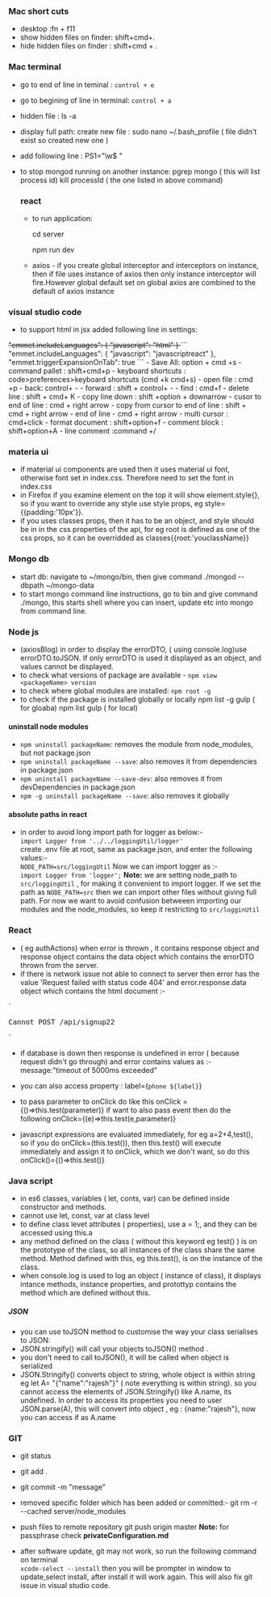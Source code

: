 ### Mac short cuts
- desktop :fn + f11
- show hidden files on finder: shift+cmd+.
- hide hidden files on finder : shift+cmd + .

### Mac terminal
- go to end of line in teminal : `control + e`
- go to begining of line in terminal: `control + a`
- hidden file : ls -a
- display full path: create new file : sudo nano ~/.bash_profile ( file didn't exist so created new one )
-  add following line :
PS1="\w$ "
- to stop mongod running on another instance: 
   pgrep mongo ( this will list process id)
   kill processId ( the one listed in above command)

   ### react
   - to run application:
   
      cd server

      npm run dev

   - axios - if you create global interceptor and interceptors on instance, then
   if file uses instance of axios then only instance interceptor will fire.However global default set on global axios are combined to the default of axios instance



### visual studio code
- to support html in jsx added following line in  settings:
 <s>
  "emmet.includeLanguages": {
        "javascript": "html"
    }
</s>
```
    "emmet.includeLanguages": {
        "javascript": "javascriptreact"
    },
    "emmet.triggerExpansionOnTab": true
```
- Save All: option + cmd +s
- command pallet : shift+cmd+p
- keyboard shortcuts : code>preferences>keyboard shortcuts (cmd +k cmd+s)
- open file : cmd +p
- back: control+ -
- forward : shift + control+ -
- find : cmd+f
- delete line : shift + cmd+ K
- copy line down : shift +option + downarrow
- cusor to end of line : cmd + right arrow
- copy from cursor to end of line : shift + cmd + right arrow
- end of line - cmd + right arrow
- multi cursor : cmd+click
- format document : shift+option+f
- comment block : shift+option+A
- line comment :command +/

### materia ui
- if material ui components are used then it uses material ui font, otherwise
font set in index.css. Therefore need to set the font in index.css
- in Firefox if you examine element on the top it will show element.style{}, so if you want to override any style use style props, eg style={{padding:'10px'}}.
- if you uses classes props, then it has to be an object, and style should be in in the css properties of the api, for eg root is defined as one of the css props, so it can be overridded as classes{{root:'youclassName}}


### Mongo db
- start db: navigate to ~/mongo/bin, then give command ./mongod --dbpath ~/mongo-data
- to start mongo command line instructions, go to bin and give command ./mongo, this starts shell where you can insert, update etc into mongo from command line.

### Node js

- (axiosBlog) in order to display the errorDTO, ( using console.log)use errorDTO.toJSON. If only errorDTO is used it displayed as an object, and values cannot be displayed.
- to check what versions of package are available - `npm view <packageName> version` 
- to check where global modules are installed: `npm root -g`
- to check if the package is installed globally or locally
npm list -g gulp ( for gloaba)
npm list gulp ( for local)

#### uninstall node modules
- `npm uninstall packageName`: removes the module from node_modules, but not package.json
- `npm uninstall packageName --save`: also removes it from dependencies in package.json
- `npm uninstall packageName --save-dev`: also removes it from devDependencies in package.json
- `npm -g uninstall packageName --save`: also removes it globally

#### absolute paths in react
- in order to avoid long import path for logger as below:-  
  `import Logger from '../../loggingUtil/logger'`  
  create .env file at root, same as package.json, and enter the following values:-  
    `NODE_PATH=src/loggingUtil` 
    Now we can import logger as :-  
    `import Logger from 'logger';` 
    <strong>Note:</strong> we are setting node_path to  `src/loggingUtil` , for making it convenient to import logger.
    If we set the path as `NODE_PATH=src` then we can import other files without giving full path. For now we want to avoid confusion betweeen importing our modules and the node_modules, so keep it restricting  to `src/logginUtil`

### React
- ( eg authActions)  when error is thrown , it contains response object and response object
contains the data object which contains the errorDTO thrown from the server.
- if there is network issue  not able to connect to server then error has the 
value 'Request failed with status code 404' and 
 error.response.data object which contains the html document :-

`<!DOCTYPE html>
<html lang="en">
<head>
<meta charset="utf-8">
<title>Error</title>
</head>
<body>
<pre>Cannot POST /api/signup22</pre>
</body>
</html> `

- if database is down then response is undefined in error  ( because request didn't go through) and error contains values as :-
message:"timeout of 5000ms exceeded"

- you can also access property : label={`phone ${label}`}
- to pass parameter to onClick do like this
onClick ={()=>this.test(parameter)}
if want to also pass event then do the following
onClick={(e)=>this.test(e,parameter)}

- javascript expressions are evaluated immediately,
for eg a=2+4,test(), so if you do onClick=(this.test()), then this.test() will execute immediately and assign it to onClick, which we don't want,
so do this onClick()={()=>this.test()}

### Java script

-  in es6 classes, variables ( let, conts, var) can be defined inside constructor and methods.
- cannot use let, const, var at class level
- to define class levet attributes ( properties), use a = 1;, and they can be accessed using this.a
- any method defined on the class ( without this keyword  eg test() ) is on the prototype of the class,
so all instances of the class share the same method. Method defined with this, eg this.test(), is on the instance of the class.
- when console.log is used to log an object ( instance of class), it displays intance methods, instance properties, and protottyp contains the method which are defined without this.

##### JSON
- you can use toJSON method to customise the way your class serialises to JSON:
- JSON.stringify() will call your objects toJSON() method .
- you don't need to call toJSON(), it will be called when object is serialized
- JSON.Stringify() converts object to string, whole object is within string eg
   let A= "{"name":"rajesh"}"  ( note everything is within string).
    so you cannot access the elements of JSON.Stringify() like A.name, its undefined.
    In order to access its properties you need to user JSON.parse(A), this will convert into
    object , eg : {name:"rajesh"}, now you can access if as A.name

### GIT

- git status
- git add .
- git commit -m "message"
- removed specific folder which has been added or committed:-
git rm -r --cached server/node_modules

- push files to remote repository
git push origin master
<strong>Note:</strong> for passphrase check <strong>privateConfiguration.md</strong>

- after software update, git may not work, so run the following command on terminal  
`xcode-select --install` 
then you will be prompter in window to update,select install, after install it will work again. This will also fix git issue in visual studio code.